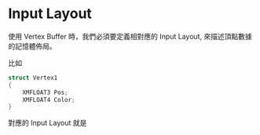 
# Input Layout

使用 Vertex Buffer 時，我們必須要定義相對應的 Input Layout,
來描述頂點數據的記憶體佈局。 

比如

```cpp
struct Vertex1
{
	XMFLOAT3 Pos;
    XMFLOAT4 Color;
}
```
對應的 Input Layout 就是